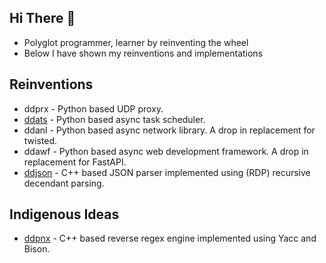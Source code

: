 ## Hi There 👋

- Polyglot programmer, learner by reinventing the wheel
- Below I have shown my reinventions and implementations

## Reinventions

- ddprx - Python based UDP proxy.
- [ddats](https://github.com/DineshDevaraj/ddats) - Python based async task scheduler.
- ddanl - Python based async network library. A drop in replacement for twisted.
- ddawf - Python based async web development framework. A drop in replacement for FastAPI.
- [ddjson](https://github.com/DineshDevaraj/ddjson) - C++ based JSON parser implemented using (RDP) recursive decendant parsing.

## Indigenous Ideas

- [ddpnx](https://github.com/DineshDevaraj/pnxengine) - C++ based reverse regex engine implemented using Yacc and Bison.
